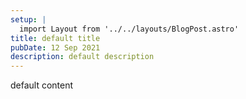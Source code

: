 ```yaml
---
setup: |
  import Layout from '../../layouts/BlogPost.astro'
title: default title
pubDate: 12 Sep 2021
description: default description
---
```


default content
